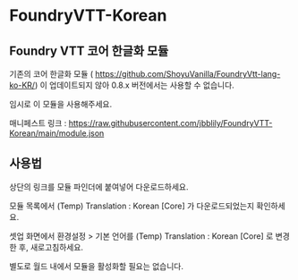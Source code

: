 # FoundryVTT-Korean
## Foundry VTT 코어 한글화 모듈

기존의 코어 한글화 모듈 ( https://github.com/ShoyuVanilla/FoundryVtt-lang-ko-KR/) 이 업데이트되지 않아 0.8.x 버전에서는 사용할 수 없습니다. 

임시로 이 모듈을 사용해주세요.


매니페스트 링크 : https://raw.githubusercontent.com/jbblily/FoundryVTT-Korean/main/module.json


## 사용법
상단의 링크를 모듈 파인더에 붙여넣어 다운로드하세요. 

모듈 목록에서 (Temp) Translation : Korean [Core] 가 다운로드되었는지 확인하세요.

셋업 화면에서 환경설정 > 기본 언어를 (Temp) Translation : Korean [Core] 로 변경한 후, 새로고침하세요.

별도로 월드 내에서 모듈을 활성화할 필요는 없습니다. 

